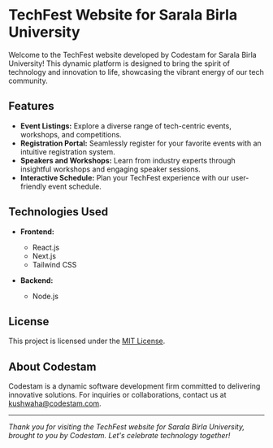 # TechFest Website for Sarala Birla University

Welcome to the TechFest website developed by Codestam for Sarala Birla University! This dynamic platform is designed to bring the spirit of technology and innovation to life, showcasing the vibrant energy of our tech community.

## Features

- **Event Listings:** Explore a diverse range of tech-centric events, workshops, and competitions.
- **Registration Portal:** Seamlessly register for your favorite events with an intuitive registration system.
- **Speakers and Workshops:** Learn from industry experts through insightful workshops and engaging speaker sessions.
- **Interactive Schedule:** Plan your TechFest experience with our user-friendly event schedule.

## Technologies Used

- **Frontend:**
  - React.js
  - Next.js
  - Tailwind CSS
  
- **Backend:**
  - Node.js

## License

This project is licensed under the [MIT License](LICENSE).

## About Codestam

Codestam is a dynamic software development firm committed to delivering innovative solutions. For inquiries or collaborations, contact us at kushwaha@codestam.com.

---

*Thank you for visiting the TechFest website for Sarala Birla University, brought to you by Codestam. Let's celebrate technology together!*
